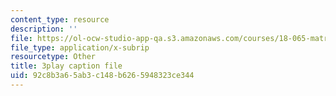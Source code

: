```yaml
---
content_type: resource
description: ''
file: https://ol-ocw-studio-app-qa.s3.amazonaws.com/courses/18-065-matrix-methods-in-data-analysis-signal-processing-and-machine-learning-spring-2018/92c8b3a65ab3c148b6265948323ce344_L3-WFKCW-tY.srt
file_type: application/x-subrip
resourcetype: Other
title: 3play caption file
uid: 92c8b3a6-5ab3-c148-b626-5948323ce344
---
```

